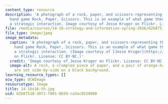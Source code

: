 ```yaml
---
content_type: resource
description: 'A photograph of a rock, paper, and scissors-representing the well-known
  hand game Rock, Paper, Scissors. This is an example of what game theorists call
  a strategic interaction. Image courtesy of Jesse Kruger on Flickr. License: CC BY-NC.'
file: /media/courses/14-16-strategy-and-information-spring-2016/62b875183072f8010b59ca3ac8528060_14-16s16-th.jpg
file_type: image/jpeg
image_metadata:
  caption: 'A photograph of a rock, paper, and scissors-representing the well-known
    hand game Rock, Paper, Scissors. This is an example of what game theorists call
    a strategic interaction. (Image courtesy of [Jesse Kruger](https://www.flickr.com/photos/jessekruger/464375923/sizes/l)
    on Flickr. License: CC BY-NC.)'
  credit: 'Image courtesy of Jesse Kruger on Flickr. License: CC BY-NC.'
  image-alt: A rock, a crumpled piece of paper, and a pair of orange-handled scissors
    are set side-by-side on a black background.
learning_resource_types: []
ocw_type: OCWImage
resourcetype: Image
title: 14-16s16-th.jpg
uid: 62b87518-3072-f801-0b59-ca3ac8528060
---
```

